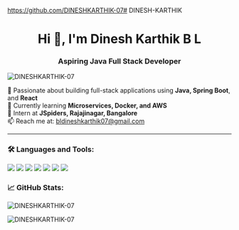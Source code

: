 https://github.com/DINESHKARTHIK-07# DINESH-KARTHIK
<h1 align="center">Hi 👋, I'm Dinesh Karthik B L</h1>
<h3 align="center">Aspiring Java Full Stack Developer</h3>

<p >
  <img src="https://komarev.com/ghpvc/?username=your-username&label=Profile%20views&color=0e75b6&style=flat" alt="DINESHKARTHIK-07" />
</p>

<p >
  🚀 Passionate about building full-stack applications using <strong>Java, Spring Boot</strong>, and <strong>React</strong> <br>
  🎯 Currently learning <strong>Microservices, Docker, and AWS</strong> <br>
  💼 Intern at <strong>JSpiders, Rajajinagar, Bangalore</strong> <br>
  📫 Reach me at: <a href="mailto:your.bldineshkarthik07@gmail.com">bldineshkarthik07@gmail.com</a> <br>
</p>

<hr>

<h3>🛠️ Languages and Tools:</h3>
<p>
  <img src="https://img.shields.io/badge/Java-ED8B00?style=for-the-badge&logo=java&logoColor=white"/>
  <img src="https://img.shields.io/badge/SpringBoot-6DB33F?style=for-the-badge&logo=springboot&logoColor=white"/>
  <img src="https://img.shields.io/badge/React-20232A?style=for-the-badge&logo=react&logoColor=61DAFB"/>
  <img src="https://img.shields.io/badge/MySQL-00758F?style=for-the-badge&logo=mysql&logoColor=white"/>
  <img src="https://img.shields.io/badge/HTML5-e34c26?style=for-the-badge&logo=html5&logoColor=white"/>
  <img src="https://img.shields.io/badge/CSS3-1572B6?style=for-the-badge&logo=css3&logoColor=white"/>
  <img src="https://img.shields.io/badge/Git-F05032?style=for-the-badge&logo=git&logoColor=white"/>
</p>

<h3>📈 GitHub Stats:</h3>
<p>
  <img align="center" src="https://github-readme-stats.vercel.app/api?username=your-username&show_icons=true&locale=en" alt="DINESHKARTHIK-07" />
</p>
<p>
  <img align="center" src="https://github-readme-stats.vercel.app/api/top-langs?username=your-username&show_icons=true&locale=en&layout=compact" alt="DINESHKARTHIK-07" />
</p>
